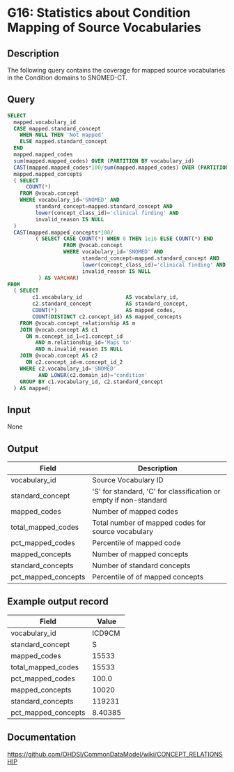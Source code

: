 <!---
Group:general
Name:G16 Statistics about Condition Mapping of Source Vocabularies
Author:Patrick Ryan
CDM Version: 5.3
-->

# G16: Statistics about Condition Mapping of Source Vocabularies

## Description
The following query contains the coverage for mapped source vocabularies in the Condition domains to SNOMED-CT.

## Query
```sql
SELECT
  mapped.vocabulary_id                                                                                  AS vocabulary_id,
  CASE mapped.standard_concept
    WHEN NULL THEN 'Not mapped'
    ELSE mapped.standard_concept
  END                                                                                                   AS standard_concept,
  mapped.mapped_codes                                                                                   AS mapped_codes,
  sum(mapped.mapped_codes) OVER (PARTITION BY vocabulary_id)                                            AS total_mapped_codes,
  CAST(mapped.mapped_codes*100/sum(mapped.mapped_codes) OVER (PARTITION BY vocabulary_id) AS varchar)   AS pct_mapped_codes,
  mapped.mapped_concepts                                                                                AS mapped_concepts,
  ( SELECT 
      COUNT(*)
    FROM @vocab.concept
    WHERE vocabulary_id='SNOMED' AND
         standard_concept=mapped.standard_concept AND
         lower(concept_class_id)='clinical finding' AND
         invalid_reason IS NULL
  )                                                                                                     AS standard_concepts,
  CAST(mapped.mapped_concepts*100/
         ( SELECT CASE COUNT(*) WHEN 0 THEN 1e16 ELSE COUNT(*) END
                  FROM @vocab.concept
                  WHERE vocabulary_id='SNOMED' AND
                        standard_concept=mapped.standard_concept AND
                        lower(concept_class_id)='clinical finding' AND
                        invalid_reason IS NULL 
          ) AS VARCHAR)                                                                                 AS pct_mapped_concepts
FROM 
  ( SELECT
        c1.vocabulary_id              AS vocabulary_id,
        c2.standard_concept           AS standard_concept,
        COUNT(*)                      AS mapped_codes,
        COUNT(DISTINCT c2.concept_id) AS mapped_concepts
    FROM @vocab.concept_relationship AS m
    JOIN @vocab.concept AS c1 
      ON m.concept_id_1=c1.concept_id 
         AND m.relationship_id='Maps to' 
         AND m.invalid_reason IS NULL
    JOIN @vocab.concept AS c2 
      ON c2.concept_id=m.concept_id_2
    WHERE c2.vocabulary_id='SNOMED' 
          AND LOWER(c2.domain_id)='condition'
    GROUP BY c1.vocabulary_id, c2.standard_concept
  ) AS mapped;
```

## Input

None

## Output

|  Field |  Description |
| --- | --- |
|  vocabulary_id |  Source Vocabulary ID |
|  standard_concept |  'S' for standard, 'C' for classification or empty if non-standard |
|  mapped_codes |  Number of mapped codes |
|  total_mapped_codes |  Total number of mapped codes for source vocabulary |
|  pct_mapped_codes |  Percentile of mapped code  |
|  mapped_concepts |  Number of mapped concepts  |
|  standard_concepts |  Number of standard concepts  |
|  pct_mapped_concepts |  Percentile of of mapped concepts |

## Example output record

| Field |  Value |
| --- | --- |
|  vocabulary_id |  ICD9CM |
|  standard_concept |  S |
|  mapped_codes |  15533 |
|  total_mapped_codes |  15533 |
|  pct_mapped_codes |   100.0 |
|  mapped_concepts |  10020 |
|  standard_concepts |  119231 |
|  pct_mapped_concepts |     8.40385 |

## Documentation
https://github.com/OHDSI/CommonDataModel/wiki/CONCEPT_RELATIONSHIP
